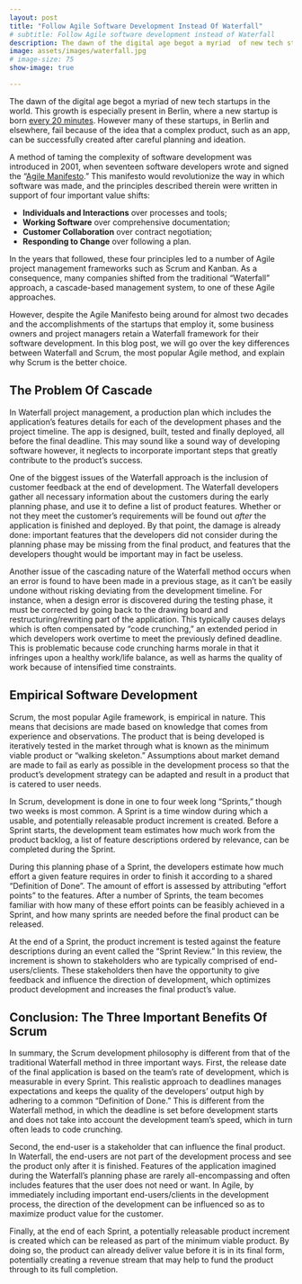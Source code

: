 ```yaml
---
layout: post
title: "Follow Agile Software Development Instead Of Waterfall"
# subtitle: Follow Agile software development instead of Waterfall
description: The dawn of the digital age begot a myriad  of new tech startups in  the world. This growth is especially present in Berlin, where a new startup is born every 20 minutes. However many of these startups, in Berlin and elsewhere, fail because of the idea that a complex product, such as an app, can be successfully created after careful planning and ideation.
image: assets/images/waterfall.jpg
# image-size: 75
show-image: true

---
```


The dawn of the digital age begot a myriad  of new tech startups in  the world. This growth is especially present in Berlin, where a new startup is born [every 20 minutes](https://www.forbes.com/sites/davidprosser/2016/04/15/london-and-berlin-do-battle-for-start-up-supremacy/). However many of these startups, in Berlin and elsewhere, fail because of the idea that a complex product, such as an app, can be successfully created after careful planning and ideation. 

A method of taming the complexity of software development was introduced in 2001, when seventeen software developers wrote and signed the “[Agile Manifesto](https://agilemanifesto.org/).” This manifesto  would revolutionize the way in which software was made, and the principles described therein were written in support of four important value shifts:

- <b>Individuals and Interactions</b> over processes and tools;
- <b>Working Software</b> over comprehensive documentation;
- <b>Customer Collaboration</b> over contract negotiation;
- <b>Responding to Change</b> over following a plan.

In the years that followed, these four principles led to a number of Agile project management frameworks such as Scrum and Kanban. As a consequence, many companies shifted from the traditional “Waterfall” approach, a cascade-based management system, to one of these Agile approaches. 

However, despite the Agile Manifesto being around for almost two decades and the accomplishments of the startups that employ it, some business owners and project managers retain a Waterfall framework for their software development. In this blog post, we will go over the key differences between Waterfall and Scrum, the most popular Agile method, and explain why Scrum is the better choice.

<h2>The Problem Of Cascade</h2>

In Waterfall project management, a production plan which includes the application’s features details for each of the development phases and the project timeline. The app is designed, built, tested and finally deployed, all before the final deadline. This may sound like a sound way of developing software however, it neglects to incorporate important steps that greatly contribute to the product’s success. 

One of the biggest issues of the Waterfall approach is the inclusion of customer feedback at the end of development. The Waterfall developers gather all necessary information about the customers during the early planning phase, and use it to define a list of product features. Whether or not they meet the customer’s requirements will be found out <em>after</em> the application is finished and deployed. By that point, the damage is already done: important features that the developers did not consider during the planning phase may be missing from the final product, and features that the developers thought would be important may in fact be useless.  

Another issue of the cascading nature of the Waterfall method occurs when an error is found to have been made in a previous stage, as it can’t be easily undone without risking deviating from the development timeline. For instance, when a design error is discovered during the testing phase, it must be corrected by going back to the drawing board and restructuring/rewriting part of the application. This typically causes delays which is often compensated by “code crunching,” an extended period in which developers work overtime to meet the previously defined deadline. This is problematic because code crunching harms morale in that it infringes upon a healthy work/life balance, as well as harms the quality of work because of intensified time constraints. 

<h2>Empirical Software Development</h2>

Scrum, the most popular Agile framework, is empirical in nature. This means that decisions are made based on knowledge that comes from experience and observations. The product that is being developed is iteratively tested in the market through what is known as the minimum viable product or “walking skeleton.” Assumptions about market demand are made to fail as early as possible in the development process so that the product’s development strategy can be adapted and result in a product that is catered to user needs.

In Scrum, development is done in one to four week long “Sprints,” though two weeks is most common. A Sprint is a time window during which a usable, and potentially releasable product increment is created. Before a Sprint starts, the development team estimates how much work from the product backlog, a list of feature descriptions ordered by relevance, can be completed during the Sprint. 

During this planning phase of a Sprint, the developers estimate how much effort a given feature requires in order to finish it according to a shared “Definition of Done”. The amount of effort is assessed by attributing “effort points” to the features. After a number of Sprints, the team becomes familiar with how many of these effort points can be feasibly achieved in a Sprint, and how many sprints are needed before the final product can be released. 

At the end of a Sprint, the product increment is tested against the feature descriptions during an event called the “Sprint Review.” In this review, the increment is shown to stakeholders who are typically comprised of end-users/clients. These stakeholders then have the opportunity to give feedback and influence the direction of development, which optimizes product development and increases the final product’s value. 



<h2>Conclusion: The Three Important Benefits Of Scrum</h2>

In summary, the Scrum development philosophy is different from that of the traditional Waterfall method in three important ways. First, the release date of the final application is based on the team’s rate  of development, which is measurable in every Sprint. This realistic approach to deadlines manages expectations and keeps the quality of the developers’ output high by adhering to a common “Definition of Done.” This is different from the Waterfall method, in which the deadline is set before development starts and does not take into account the development team’s speed, which in turn often leads to code crunching.
  
Second, the end-user is a stakeholder that can influence the final product. In Waterfall, the end-users are not part of the development process and see the product only after it is finished. Features of the application imagined during the Waterfall’s planning phase are rarely all-encompassing and often includes features that the user does not need or want. In Agile, by immediately including important end-users/clients in the development process, the direction of the development can be influenced so as to maximize product value for the customer.

Finally, at the end of each Sprint, a potentially releasable product increment is created which can be released as part of the minimum viable product. By doing so, the product can already deliver value before it is in its final form, potentially creating a revenue stream that may help to fund the product through to its full completion.



